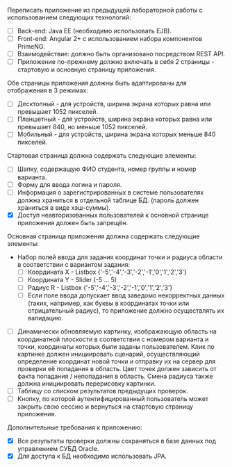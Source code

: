 Переписать приложение из предыдущей лабораторной работы с использованием следующих технологий:
- [ ] Back-end: Java EE (необходимо использовать EJB).
- [ ] Front-end: Angular 2+ с использованием набора компонентов PrimeNG.
- [ ] Взаимодействие: должно быть организовано посредством REST API.
- [ ] Приложение по-прежнему должно включать в себя 2 страницы - стартовую и основную страницу приложения. 

Обе страницы приложения должны быть адаптированы для отображения в 3 режимах:
- [ ] Десктопный - для устройств, ширина экрана которых равна или превышает 1052 пикселей.
- [ ] Планшетный - для устройств, ширина экрана которых равна или превышает 840, но меньше 1052 пикселей.
- [ ]  Мобильный - для устройств, ширина экрана которых меньше 840 пикселей.

Стартовая страница должна содержать следующие элементы:
- [ ] Шапку, содержащую ФИО студента, номер группы и номер варианта.
- [ ] Форму для ввода логина и пароля. 
- [ ] Информация о зарегистрированных в системе пользователях должна храниться в отдельной таблице БД. 
  (пароль должен храниться в виде хэш-суммы). 
- [x] Доступ неавторизованных пользователей к основной странице приложения должен быть запрещён.

Основная страница приложения должна содержать следующие элементы:
- Набор полей ввода для задания координат точки и радиуса области в соответствии с вариантом задания: 
    - [ ] Координата X - Listbox {'-5','-4','-3','-2','-1','0','1','2','3'}
    - [ ] Координата Y - Slider  (-5 ... 5)
    - [ ] Радиус R - Listbox {'-5','-4','-3','-2','-1','0','1','2','3'}
    - [ ] Если поле ввода допускает ввод заведомо некорректных данных (таких, например, 
         как буквы в координатах точки или отрицательный радиус), то приложение должно осуществлять их валидацию.
- [ ] Динамически обновляемую картинку, изображающую область на координатной плоскости в соответствии с номером варианта 
     и точки, координаты которых были заданы пользователем. Клик по картинке должен инициировать сценарий, осуществляющий 
     определение координат новой точки и отправку их на сервер для проверки её попадания в область. Цвет точек должен 
     зависить от факта попадания / непопадания в область. Смена радиуса также должна инициировать перерисовку картинки.
- [ ] Таблицу со списком результатов предыдущих проверок.
- [ ] Кнопку, по которой аутентифицированный пользователь может закрыть свою сессию
     и вернуться на стартовую страницу приложения.

Дополнительные требования к приложению:
- [x] Все результаты проверки должны сохраняться в базе данных под управлением СУБД Oracle.
- [x] Для доступа к БД необходимо использовать JPA.